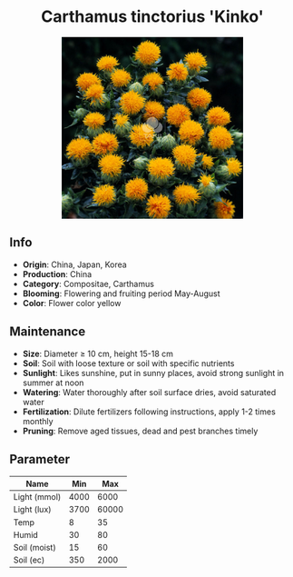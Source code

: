 <h1 align='center'>Carthamus tinctorius 'Kinko'</h1>
<p align="center">
    <img 
        align='center'
        width='320'
        src="../images/carthamus tinctorius kinko.png" 
        alt='Carthamus tinctorius 'Kinko'' />
</p>

## Info

 - **Origin**: China, Japan, Korea
 - **Production**: China
 - **Category**: Compositae, Carthamus
 - **Blooming**: Flowering and fruiting period May-August
 - **Color**: Flower color yellow

## Maintenance

 - **Size**: Diameter ≥ 10 cm, height 15-18 cm
 - **Soil**: Soil with loose texture or soil with specific nutrients
 - **Sunlight**: Likes sunshine, put in sunny places, avoid strong sunlight in summer at noon
 - **Watering**: Water thoroughly after soil surface dries, avoid saturated water
 - **Fertilization**: Dilute fertilizers following instructions, apply 1-2 times monthly
 - **Pruning**: Remove aged tissues, dead and pest branches timely

## Parameter

| Name         | Min  | Max   |
|--------------|------|-------|
| Light (mmol) | 4000 | 6000  |
| Light (lux)  | 3700 | 60000 |
| Temp         | 8    | 35    |
| Humid        | 30   | 80    |
| Soil (moist) | 15   | 60    |
| Soil (ec)    | 350  | 2000  |